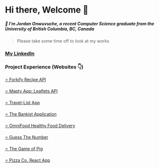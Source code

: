 # Hi there, Welcome 👋

##### 🚀 I'm Jordan Onwuvuche, a recent Computer Science graduate from the University of British Columbia, BC, Canada

> Please take some time off to look at my works

### [My LinkedIn](https://www.linkedin.com/in/jordan-uchej/)

<!--
***

### Full-Stack Projects Experience

***

### Front-End Project Experience
-->
### Project Experience (Websites 👇)
[⭐️ Forkify Recipe API](https://uche-jordy-forkify.netlify.app/)

[⭐️ Mapty App: Leaflets API](https://uche-jordy-mapty.netlify.app/)

[⭐️ Travel-List App](https://uche-jordy-travellist.netlify.app/)

[⭐️ The Bankist Application](https://uche-jordy-bankist-dom.netlify.app/)

[⭐️ OmniFood Healthy Food Delivery](https://uche-jordy-omnifood.netlify.app/)

[⭐️ Guess The Number](https://uche-jordy-guess-my-number.netlify.app/)

[⭐️ The Game of Pig](https://uche-jordy-game-of-pig.netlify.app/)

[⭐️ Pizza Co. React App](https://uche-jordy-pizzamenu.netlify.app/)


<!--

**Here are some ideas to get you started:**

🙋‍♀️ A short introduction - what is your organization all about?
🌈 Contribution guidelines - how can the community get involved?
👩‍💻 Useful resources - where can the community find your docs? Is there anything else the community should know?
🍿 Fun facts - what does your team eat for breakfast?
🧙 Remember, you can do mighty things with the power of [Markdown](https://docs.github.com/github/writing-on-github/getting-started-with-writing-and-formatting-on-github/basic-writing-and-formatting-syntax)
-->
